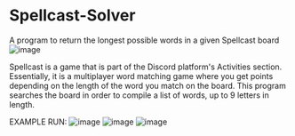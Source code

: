 # Spellcast-Solver
A program to return the longest possible words in a given Spellcast board
![image](https://user-images.githubusercontent.com/44306495/198844466-8e028e85-a651-4d71-abba-b08ecee90101.png)

Spellcast is a game that is part of the Discord platform's Activities section. Essentially, it is a multiplayer word matching game where you get points depending on the length of the word you match on the board. This program searches the board in order to compile a list of words, up to 9 letters in length.


EXAMPLE RUN:
![image](https://user-images.githubusercontent.com/44306495/198855515-21e4430f-d630-4a1a-ae94-9263e57929b1.png)
![image](https://user-images.githubusercontent.com/44306495/198855545-d46e96b9-d3c1-46fa-aeb0-8dc7ad2c3671.png)
![image](https://user-images.githubusercontent.com/44306495/198855558-7e25a271-2819-4702-af1f-bc0e00a4b043.png)


